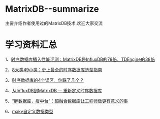 # MatrixDB--summarize
主要介绍作者使用过的MatrixDB技术,欢迎大家交流


# 学习资料汇总

1、[时序数据库插入性能评测：MatrixDB是InfluxDB的78倍，TDEngine的38倍](https://zhuanlan.zhihu.com/p/374151291)

2、[8大类49小类：史上最全的时序数据库选型指南](https://zhuanlan.zhihu.com/p/379500168)

3、[时序数据库的4个误区，你踩了几个？](https://zhuanlan.zhihu.com/p/366991013)

4、[从InfluxDB到MatrixDB -- 重新定义时序数据库](https://mp.weixin.qq.com/s/UVpmEIppGZKocLVxbmf9Pg)

5、[“胖数据库，瘦中台”：超融合数据库让工程师做更有意义的事](https://mp.weixin.qq.com/s/pplb4IATD5waFpVd8BThfg)

6、[mxkv自定义数据类型](https://mp.weixin.qq.com/s/N2sOtsP4nsM3mJ-3XuHZEg)
